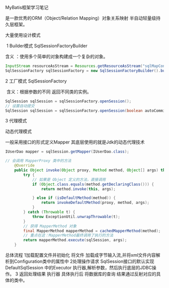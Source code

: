 MyBatis框架学习笔记

是一款优秀的ORM（Object/Relation Mapping）对象关系映射 半自动轻量级持久层框架。

大量使用设计模式

​    1  Builder模式   SqlSessionFactoryBuilder

 含义 ：使用多个简单的对象构建成一个复杂的对象。

```java
InputStream resourceAsStream = Resources.getResourceAsStream("sqlMapConfig.xml");
SqlSessionFactory sqlSessionFactory = new SqlSessionFactoryBuilder().build(resourceAsStream);
```

 2   工厂模式  SqlSessionFactory

​    含义：根据参数的不同 返回不同类的实例。

```java
SqlSession sqlSession = sqlSessionFactory.openSession();
// 设置自动提交
SqlSession sqlSession = sqlSessionFactory.openSession(boolean autoCommit);
```

3  代理模式

动态代理模式  

  一般采用接口的形式定义Mapper  其底层使用的就是Jdk的动态代理技术



```java
IUserDao mapper = sqlSession.getMapper(IUserDao.class);

// 会调用 MapperProxy 类中的方法
    @Override
    public Object invoke(Object proxy, Method method, Object[] args) throws Throwable {
        try {
            // 如果是 Object 定义的方法，直接调用
            if (Object.class.equals(method.getDeclaringClass())) {
                return method.invoke(this, args);

            } else if (isDefaultMethod(method)) {
                return invokeDefaultMethod(proxy, method, args);
            }
        } catch (Throwable t) {
            throw ExceptionUtil.unwrapThrowable(t);
        }
        // 获得 MapperMethod 对象
        final MapperMethod mapperMethod = cachedMapperMethod(method);
        // 重点在这：MapperMethod最终调用了执行的方法
        return mapperMethod.execute(sqlSession, args);
    }
```
总体流程 
   1加载配置文件并初始化
     将文件 加载成字节输入流,并将xml文件内容解析到Configuration类中的属性中
2处理操作请求
   SqlSession接口的默认实现DefaultSqlSession 中的Executor 执行器,解析参数，然后执行底层的JDBC操作。
3 返回处理结果
   执行器 具体执行后 将数据库的查询 结果通过反射对应的具体的类中。









